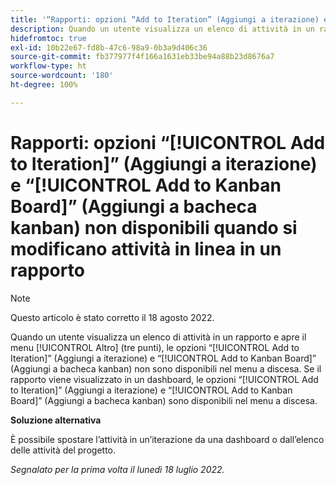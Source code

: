 ```yaml
---
title: '“Rapporti: opzioni “Add to Iteration” (Aggiungi a iterazione) e “Add to Kanban Board” (Aggiungi a bacheca kanban) non disponibili quando si modificano attività in linea in un rapporto”'
description: Quando un utente visualizza un elenco di attività in un rapporto e apre il menu [!UICONTROL Altro] (tre punti), le opzioni [!UICONTROL Add to Iteration] (Aggiungi a iterazione) e [!UICONTROL Add to Kanban Board] (Aggiungi a bacheca kanban) non sono disponibili nel menu a discesa. Se il rapporto viene visualizzato in una dashboard, le opzioni [!UICONTROL Add to Iteration] (Aggiungi a iterazione) e [!UICONTROL Add to Kanban Board] (Aggiungi a bacheca kanban) sono disponibili nel menu a discesa.
hidefromtoc: true
exl-id: 10b22e67-fd8b-47c6-98a9-0b3a9d406c36
source-git-commit: fb377977f4f166a1631eb33be94a88b23d8676a7
workflow-type: ht
source-wordcount: '180'
ht-degree: 100%

---
```



# Rapporti: opzioni “[!UICONTROL Add to Iteration]” (Aggiungi a iterazione) e “[!UICONTROL Add to Kanban Board]” (Aggiungi a bacheca kanban) non disponibili quando si modificano attività in linea in un rapporto

>[!NOTE]
>
>Questo articolo è stato corretto il 18 agosto 2022.

Quando un utente visualizza un elenco di attività in un rapporto e apre il menu [!UICONTROL Altro] (tre punti), le opzioni “[!UICONTROL Add to Iteration]” (Aggiungi a iterazione) e “[!UICONTROL Add to Kanban Board]” (Aggiungi a bacheca kanban) non sono disponibili nel menu a discesa. Se il rapporto viene visualizzato in un dashboard, le opzioni “[!UICONTROL Add to Iteration]” (Aggiungi a iterazione) e “[!UICONTROL Add to Kanban Board]” (Aggiungi a bacheca kanban) sono disponibili nel menu a discesa.

**Soluzione alternativa**

È possibile spostare l’attività in un’iterazione da una dashboard o dall’elenco delle attività del progetto.

_Segnalato per la prima volta il lunedì 18 luglio 2022._
